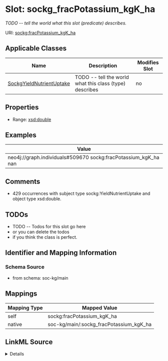 

# Slot: sockg_fracPotassium_kgK_ha


_TODO -- tell the world what this slot (predicate) describes._





URI: [sockg:fracPotassium_kgK_ha](http://www.semanticweb.org/sockg/ontologies/2024/0/soil-carbon-ontology/fracPotassium_kgK_ha)



<!-- no inheritance hierarchy -->





## Applicable Classes

| Name | Description | Modifies Slot |
| --- | --- | --- |
| [SockgYieldNutrientUptake](../classes/SockgYieldNutrientUptake.md) | TODO -- tell the world what this class (type) describes |  no  |







## Properties

* Range: [xsd:double](http://www.w3.org/2001/XMLSchema#double)






## Examples

| Value |
| --- |
| neo4j://graph.individuals#509670 sockg:fracPotassium_kgK_ha nan |

## Comments

* 429 occurrences with subject type sockg:YieldNutrientUptake and object type xsd:double.

## TODOs

* TODO -- Todos for this slot go here
* or you can delete the todos
* if you think the class is perfect.

## Identifier and Mapping Information







### Schema Source


* from schema: soc-kg/main




## Mappings

| Mapping Type | Mapped Value |
| ---  | ---  |
| self | sockg:fracPotassium_kgK_ha |
| native | soc-kg/main/:sockg_fracPotassium_kgK_ha |




## LinkML Source

<details>
```yaml
name: sockg_fracPotassium_kgK_ha
description: TODO -- tell the world what this slot (predicate) describes.
todos:
- TODO -- Todos for this slot go here
- or you can delete the todos
- if you think the class is perfect.
comments:
- 429 occurrences with subject type sockg:YieldNutrientUptake and object type xsd:double.
examples:
- value: neo4j://graph.individuals#509670 sockg:fracPotassium_kgK_ha nan
from_schema: soc-kg/main
rank: 1000
slot_uri: sockg:fracPotassium_kgK_ha
alias: sockg_fracPotassium_kgK_ha
domain_of:
- sockg_YieldNutrientUptake
range: double

```
</details>